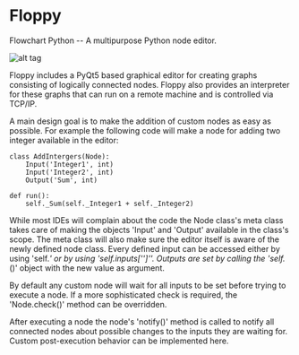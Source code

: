 # Floppy
Flowchart Python -- A multipurpose Python node editor.

![alt tag](https://github.com/JLuebben/Floppy/tree/master/floppy/ressources/img.png)

Floppy includes a PyQt5 based graphical editor for creating graphs consisting of logically connected nodes.
Floppy also provides an interpreter for these graphs that can run on a remote machine and is controlled via TCP/IP.

A main design goal is to make the addition of custom nodes as easy as possible. For example the following code will
make a node for adding two integer available in the editor:


    class AddIntergers(Node):
        Input('Integer1', int)
        Input('Integer2', int)
        Output('Sum', int)

    def run():
        self._Sum(self._Integer1 + self._Integer2)


While most IDEs will complain about the code the Node class's meta class takes care of making the objects 'Input' and
'Output' available in the class's scope. The meta class will also make sure the editor itself is aware of the newly
defined node class.
Every defined input can be accessed either by using 'self._<InputName>' or by using 'self.inputs[\'<InputName>\']''.
Outputs are set by calling the 'self._<OutputName>(<value>)' object with the new value as argument.

By default any custom node will wait for all inputs to be set before trying to execute a node. If a more sophisticated
check is required, the 'Node.check()' method can be overridden.

After executing a node the node\'s 'notify()' method is called to notify all connected nodes about possible changes to
the inputs they are waiting for. Custom post-execution behavior can be implemented here.
